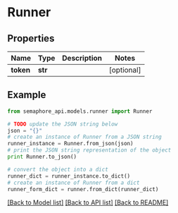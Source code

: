 # Runner


## Properties
Name | Type | Description | Notes
------------ | ------------- | ------------- | -------------
**token** | **str** |  | [optional] 

## Example

```python
from semaphore_api.models.runner import Runner

# TODO update the JSON string below
json = "{}"
# create an instance of Runner from a JSON string
runner_instance = Runner.from_json(json)
# print the JSON string representation of the object
print Runner.to_json()

# convert the object into a dict
runner_dict = runner_instance.to_dict()
# create an instance of Runner from a dict
runner_form_dict = runner.from_dict(runner_dict)
```
[[Back to Model list]](../README.md#documentation-for-models) [[Back to API list]](../README.md#documentation-for-api-endpoints) [[Back to README]](../README.md)


